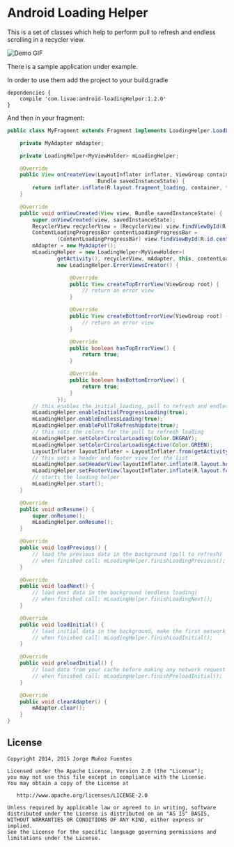 # Android Loading Helper

This is a set of classes which help to perform pull to refresh and endless scrolling in a recycler view.

![Demo GIF](http://raw.github.com/jorgemf/android-loading-helper/master/misc/loadinghelper.gif)

There is a sample application under example.

In order to use them add the project to your build.gradle

```Gradle
dependencies {
    compile 'com.livae:android-loadingHelper:1.2.0'
}
```

And then in your fragment:

```Java
public class MyFragment extends Fragment implements LoadingHelper.LoadListener {

	private MyAdapter mAdapter;

	private LoadingHelper<MyViewHolder> mLoadingHelper;

	@Override
	public View onCreateView(LayoutInflater inflater, ViewGroup container,
	                         Bundle savedInstanceState) {
		return inflater.inflate(R.layout.fragment_loading, container, false);
	}

	@Override
	public void onViewCreated(View view, Bundle savedInstanceState) {
		super.onViewCreated(view, savedInstanceState);
		RecyclerView recyclerView = (RecyclerView) view.findViewById(R.id.recycler_view);
		ContentLoadingProgressBar contentLoadingProgressBar =
		        (ContentLoadingProgressBar) view.findViewById(R.id.center_progressbar);
		mAdapter = new MyAdapter();
		mLoadingHelper = new LoadingHelper<MyViewHolder>(
				getActivity(), recyclerView, mAdapter, this, contentLoadingProgressBar,
				new LoadingHelper.ErrorViewsCreator() {

					@Override
					public View createTopErrorView(ViewGroup root) {
					    // return an error view
					}

					@Override
					public View createBottomErrorView(ViewGroup root) {
					    // return an error view
					}

					@Override
					public boolean hasTopErrorView() {
						return true;
					}

					@Override
					public boolean hasBottomErrorView() {
						return true;
					}
				});
		// this enables the initial loading, pull to refresh and endless loading
		mLoadingHelper.enableInitialProgressLoading(true);
		mLoadingHelper.enableEndlessLoading(true);
		mLoadingHelper.enablePullToRefreshUpdate(true);
		// this sets the colors for the pull to refresh loading
        mLoadingHelper.setColorCircularLoading(Color.DKGRAY);
        mLoadingHelper.setColorCircularLoadingActive(Color.GREEN);
        LayoutInflater layoutInflater = LayoutInflater.from(getActivity());
        // this sets a header and footer view for the list
        mLoadingHelper.setHeaderView(layoutInflater.inflate(R.layout.header, recyclerView, false));
        mLoadingHelper.setFooterView(layoutInflater.inflate(R.layout.footer, recyclerView, false));
        // starts the loading helper
		mLoadingHelper.start();
	}

	@Override
	public void onResume() {
		super.onResume();
		mLoadingHelper.onResume();
	}

	@Override
	public void loadPrevious() {
	    // load the previous data in the background (pull to refresh)
	    // when finished call: mLoadingHelper.finishLoadingPrevious();
	}

	@Override
	public void loadNext() {
	    // load next data in the background (endless loading)
	    // when finished call: mLoadingHelper.finishLoadingNext();
	}

	@Override
	public void loadInitial() {
	    // load initial data in the background, make the first network request
	    // when finished call: mLoadingHelper.finishLoadInitial();
	}

	@Override
	public void preloadInitial() {
	    // load data from your cache before making any network request
	    // when finished call: mLoadingHelper.finishPreloadInitial();
	}

	@Override
	public void clearAdapter() {
		mAdapter.clear();
	}
}
```

## License

    Copyright 2014, 2015 Jorge Muñoz Fuentes

    Licensed under the Apache License, Version 2.0 (the "License");
    you may not use this file except in compliance with the License.
    You may obtain a copy of the License at

       http://www.apache.org/licenses/LICENSE-2.0

    Unless required by applicable law or agreed to in writing, software
    distributed under the License is distributed on an "AS IS" BASIS,
    WITHOUT WARRANTIES OR CONDITIONS OF ANY KIND, either express or implied.
    See the License for the specific language governing permissions and
    limitations under the License.
   
